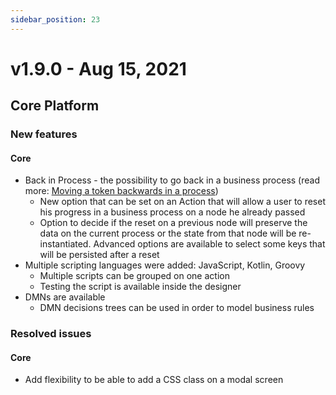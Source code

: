 ```yaml
---
sidebar_position: 23
---
```

# v1.9.0 - Aug 15, 2021

## Core Platform

### New features

#### Core&#x20;

* Back in Process - the possibility to go back in a business process (read more: [Moving a token backwards in a process](../docs/flowx-designer/managing-a-process-flow/moving-a-token-backwards-in-a-process))
  * New option that can be set on an Action that will allow a user to reset his progress in a business process on a node he already passed
  * Option to decide if the reset on a previous node will preserve the data on the current process or the state from that node will be re-instantiated. Advanced options are available to select some keys that will be persisted after a reset&#x20;
* Multiple scripting languages were added: JavaScript, Kotlin, Groovy&#x20;
  * Multiple scripts can be grouped on one action
  * Testing the script is available inside the designer
* DMNs are available&#x20;
  * DMN decisions trees can be used in order to model business rules

### Resolved issues

#### Core

* Add flexibility to be able to add a CSS class on a modal screen&#x20;
